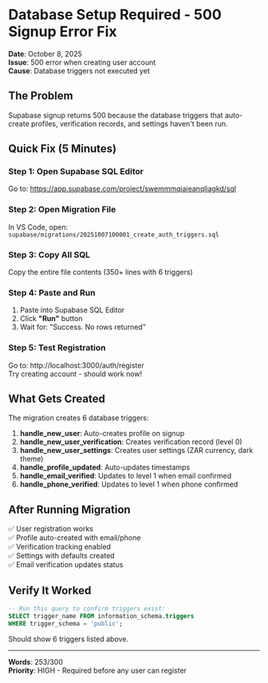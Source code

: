 # Database Setup Required - 500 Signup Error Fix

**Date**: October 8, 2025  
**Issue**: 500 error when creating user account  
**Cause**: Database triggers not executed yet

## The Problem

Supabase signup returns 500 because the database triggers that auto-create profiles, verification records, and settings haven't been run.

## Quick Fix (5 Minutes)

### Step 1: Open Supabase SQL Editor
Go to: https://app.supabase.com/project/swemmmqiaieanqliagkd/sql

### Step 2: Open Migration File
In VS Code, open: `supabase/migrations/20251007100001_create_auth_triggers.sql`

### Step 3: Copy All SQL
Copy the entire file contents (350+ lines with 6 triggers)

### Step 4: Paste and Run
1. Paste into Supabase SQL Editor
2. Click **"Run"** button
3. Wait for: "Success. No rows returned"

### Step 5: Test Registration
Go to: http://localhost:3000/auth/register  
Try creating account - should work now!

## What Gets Created

The migration creates 6 database triggers:
1. **handle_new_user**: Auto-creates profile on signup
2. **handle_new_user_verification**: Creates verification record (level 0)
3. **handle_new_user_settings**: Creates user settings (ZAR currency, dark theme)
4. **handle_profile_updated**: Auto-updates timestamps
5. **handle_email_verified**: Updates to level 1 when email confirmed
6. **handle_phone_verified**: Updates to level 1 when phone confirmed

## After Running Migration

✅ User registration works  
✅ Profile auto-created with email/phone  
✅ Verification tracking enabled  
✅ Settings with defaults created  
✅ Email verification updates status

## Verify It Worked

```sql
-- Run this query to confirm triggers exist:
SELECT trigger_name FROM information_schema.triggers 
WHERE trigger_schema = 'public';
```

Should show 6 triggers listed above.

---

**Words**: 253/300  
**Priority**: HIGH - Required before any user can register
